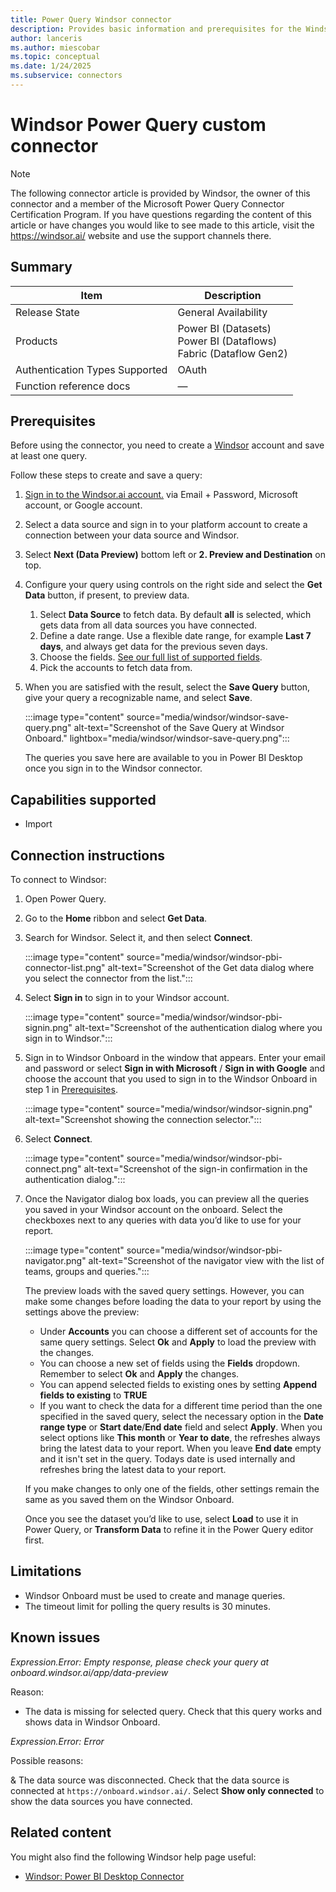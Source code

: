 ```yaml
---
title: Power Query Windsor connector
description: Provides basic information and prerequisites for the Windsor connector, supported authentication types, outlines limitations and issues.
author: lanceris
ms.author: miescobar
ms.topic: conceptual
ms.date: 1/24/2025
ms.subservice: connectors
---
```


# Windsor Power Query custom connector

> [!NOTE]
>The following connector article is provided by Windsor, the owner of this connector and a member of the Microsoft Power Query Connector Certification Program. If you have questions regarding the content of this article or have changes you would like to see made to this article, visit the https://windsor.ai/ website and use the support channels there.

## Summary

| Item | Description                                                                       |
| ---- |-----------------------------------------------------------------------------------|
| Release State | General Availability                                                                    |
| Products | Power BI (Datasets)<br/>Power BI (Dataflows)<br/> Fabric (Dataflow Gen2) |
| Authentication Types Supported | OAuth                                  |
| Function reference docs | &mdash; |

## Prerequisites

Before using the connector, you need to create a [Windsor](https://onboard.windsor.ai/) account and save at least one query.

Follow these steps to create and save a query:

1. [Sign in to the Windsor.ai account.](https://onboard.windsor.ai/login) via Email + Password, Microsoft account, or Google account.

2. Select a data source and sign in to your platform account to create a connection between your data source and Windsor.

3. Select **Next (Data Preview)** bottom left or **2. Preview and Destination** on top.

4. Configure your query using controls on the right side and select the **Get Data** button, if present, to preview data.
   1. Select **Data Source** to fetch data. By default **all** is selected, which gets data from all data sources you have connected.
   1. Define a date range. Use a flexible date range, for example **Last 7 days**, and always get data for the previous seven days.
   1. Choose the fields. [See our full list of supported fields](https://windsor.ai/data-field/all/).
   1. Pick the accounts to fetch data from.

5. When you are satisfied with the result, select the **Save Query** button, give your query a recognizable name, and select **Save**.

    :::image type="content" source="media/windsor/windsor-save-query.png" alt-text="Screenshot of the Save Query at Windsor Onboard." lightbox="media/windsor/windsor-save-query.png":::

    The queries you save here are available to you in Power BI Desktop once you sign in to the Windsor connector.

## Capabilities supported

* Import

## Connection instructions

To connect to Windsor:

1. Open Power Query.

2. Go to the **Home** ribbon and select **Get Data**.

3. Search for Windsor. Select it, and then select **Connect**.

   :::image type="content" source="media/windsor/windsor-pbi-connector-list.png" alt-text="Screenshot of the Get data dialog where you select the connector from the list.":::

4. Select **Sign in** to sign in to your Windsor account.  

   :::image type="content" source="media/windsor/windsor-pbi-signin.png" alt-text="Screenshot of the authentication dialog where you sign in to Windsor.":::

5. Sign in to Windsor Onboard in the window that appears. Enter your email and password or select **Sign in with Microsoft** / **Sign in with Google** and choose the account that you used to sign in to the Windsor Onboard in step 1 in [Prerequisites](#prerequisites).

   :::image type="content" source="media/windsor/windsor-signin.png" alt-text="Screenshot showing the connection selector.":::

6. Select **Connect**.  

   :::image type="content" source="media/windsor/windsor-pbi-connect.png" alt-text="Screenshot of the sign-in confirmation in the authentication dialog.":::

7. Once the Navigator dialog box loads, you can preview all the queries you saved in your Windsor account on the onboard. Select the checkboxes next to any queries with data you’d like to use for your report.

   :::image type="content" source="media/windsor/windsor-pbi-navigator.png" alt-text="Screenshot of the navigator view with the list of teams, groups and queries.":::

   The preview loads with the saved query settings. However, you can make some changes before loading the data to your report by using the settings above the preview:

   * Under **Accounts** you can choose a different set of accounts for the same query settings. Select **Ok** and **Apply** to load the preview with the changes.
   * You can choose a new set of fields using the **Fields** dropdown. Remember to select **Ok** and **Apply** the changes.
   * You can append selected fields to existing ones by setting **Append fields to existing** to **TRUE**
   * If you want to check the data for a different time period than the one specified in the saved query, select the necessary option in the **Date range type** or **Start date**/**End date** field and select **Apply**. When you select options like **This month** or **Year to date**, the refreshes always bring the latest data to your report. When you leave **End date** empty and it isn't set in the query. Todays date is used internally and refreshes bring the latest data to your report.

    If you make changes to only one of the fields, other settings remain the same as you saved them on the Windsor Onboard.

    Once you see the dataset you’d like to use, select **Load** to use it in Power Query, or **Transform Data** to refine it in the Power Query editor first.

## Limitations

* Windsor Onboard must be used to create and manage queries.
* The timeout limit for polling the query results is 30 minutes.

## Known issues

*Expression.Error: Empty response, please check your query at onboard.windsor.ai/app/data-preview*

Reason:

* The data is missing for selected query. Check that this query works and shows data in Windsor Onboard.

*Expression.Error: Error*

Possible reasons:

& The data source was disconnected. Check that the data source is connected at `https://onboard.windsor.ai/`. Select **Show only connected** to show the data sources you have connected.

## Related content

You might also find the following Windsor help page useful:

* [Windsor: Power BI Desktop Connector](https://windsor.ai/power-bi-desktop-connector-installation-guide/)
